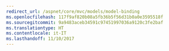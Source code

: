 ```yaml
---
redirect_url: /aspnet/core/mvc/models/model-binding
ms.openlocfilehash: 117f9af820b08a5fb36b5f56d31b0a0e3595518f
ms.sourcegitcommit: 9a9483aceb34591c97451997036a9120c3fe2baf
ms.translationtype: HT
ms.contentlocale: it-IT
ms.lasthandoff: 11/10/2017
---
```

